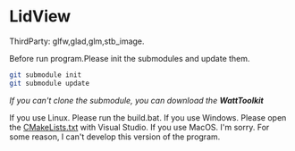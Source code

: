 # LidView

ThirdParty: glfw,glad,glm,stb_image.

Before run program.Please init the submodules and update them.
```bash
git submodule init
git submodule update
```

*If you can't clone the submodule, you can download the __WattToolkit__*

If you use Linux. Please run the build.bat. If you use Windows. Please open the [CMakeLists.txt](CMakeLists.txt "The top level CMakeLists.txt") with Visual Studio. If you use MacOS. I'm sorry. For some reason, I can't develop this version of the program.
